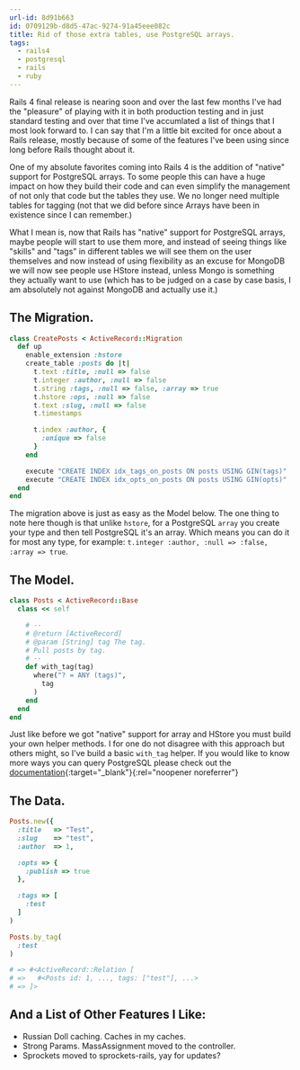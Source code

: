 ```yaml
---
url-id: 8d91b663
id: 0709129b-d8d5-47ac-9274-91a45eee082c
title: Rid of those extra tables, use PostgreSQL arrays.
tags:
  - rails4
  - postgresql
  - rails
  - ruby
---
```


Rails 4 final release is nearing soon and over the last few months I've had the "pleasure" of playing with it in both production testing and in just standard testing and over that time I've accumlated a list of things that I most look forward to. I can say that I'm a little bit excited for once about a Rails release, mostly because of some of the features I've been using since long before Rails thought about it.

One of my absolute favorites coming into Rails 4 is the addition of "native" support for PostgreSQL arrays. To some people this can have a huge impact on how they build their code and can even simplify the management of not only that code but the tables they use. We no longer need multiple tables for tagging (not that we did before since Arrays have been in existence since I can remember.)

What I mean is, now that Rails has "native" support for PostgreSQL arrays, maybe people will start to use them more, and instead of seeing things like "skills" and "tags" in different tables we will see them on the user themselves and now instead of using flexibility as an excuse for MongoDB we will now see people use HStore instead, unless Mongo is something they actually want to use (which has to be judged on a case by case basis, I am absolutely not against MongoDB and actually use it.)

## The Migration.

```ruby
class CreatePosts < ActiveRecord::Migration
  def up
    enable_extension :hstore
    create_table :posts do |t|
      t.text :title, :null => false
      t.integer :author, :null => false
      t.string :tags, :null => false, :array => true
      t.hstore :ops, :null => false
      t.text :slug, :null => false
      t.timestamps

      t.index :author, {
        :unique => false
      }
    end

    execute "CREATE INDEX idx_tags_on_posts ON posts USING GIN(tags)"
    execute "CREATE INDEX idx_opts_on_posts ON posts USING GIN(opts)"
  end
end
```

The migration above is just as easy as the Model below. The one thing to note here though is that unlike `hstore`, for a PostgreSQL `array` you create your type and then tell PostgreSQL it's an array. Which means you can do it for most any type, for example: `t.integer :author, :null => :false, :array => true`.

## The Model.

```ruby
class Posts < ActiveRecord::Base
  class << self

    # --
    # @return [ActiveRecord]
    # @param [String] tag The tag.
    # Pull posts by tag.
    # --
    def with_tag(tag)
      where("? = ANY (tags)",
        tag
      )
    end
  end
end
```

Just like before we got "native" support for array and HStore you must build your own helper methods. I for one do not disagree with this approach but others might, so I've build a basic `with_tag` helper. If you would like to know more ways you can query PostgreSQL please check out the [documentation](https://www.postgresql.org/docs/9.2/static/arrays.html){:target="_blank"}{:rel="noopener noreferrer"}

## The Data.

```ruby
Posts.new({
  :title   => "Test",
  :slug    => "test",
  :author  => 1,

  :opts => {
    :publish => true
  },

  :tags => [
    :test
  ]
)
```

```ruby
Posts.by_tag(
  :test
)

# => #<ActiveRecord::Relation [
# =>   #<Posts id: 1, ..., tags: ["test"], ...>
# => ]>
```

## And a List of Other Features I Like:

*   Russian Doll caching. Caches in my caches.
*   Strong Params. MassAssignment moved to the controller.
*   Sprockets moved to sprockets-rails, yay for updates?
